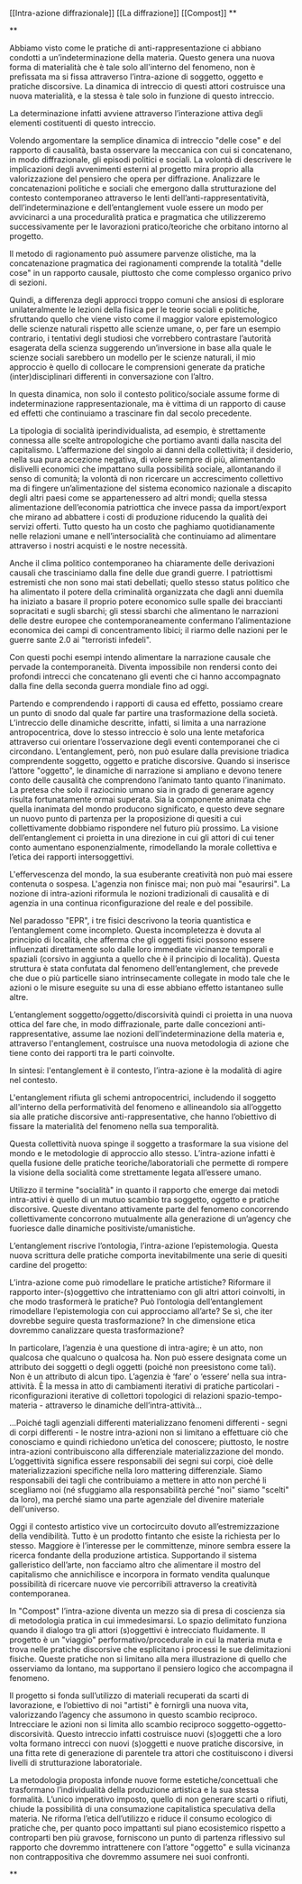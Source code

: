 [[Intra-azione diffrazionale]] [[La diffrazione]] [[Compost]]
**


**

Abbiamo visto come le pratiche di anti-rappresentazione ci abbiano condotti a un’indeterminazione della materia. Questo genera una nuova forma di materialità che è tale solo all'interno del fenomeno, non è prefissata ma si fissa attraverso l’intra-azione di soggetto, oggetto e pratiche discorsive. La dinamica di intreccio di questi attori costruisce una nuova materialità, e la stessa è tale solo in funzione di questo intreccio.

La determinazione infatti avviene attraverso l’interazione attiva degli elementi costituenti di questo intreccio.

Volendo argomentare la semplice dinamica di intreccio "delle cose" e del rapporto di causalità, basta osservare la meccanica con cui si concatenano, in modo diffrazionale, gli episodi politici e sociali. La volontà di descrivere le implicazioni degli avvenimenti esterni al progetto mira proprio alla valorizzazione del pensiero che opera per diffrazione. Analizzare le concatenazioni politiche e sociali che emergono dalla strutturazione del contesto contemporaneo attraverso le lenti dell’anti-rappresentatività, dell’indeterminazione e dell’entanglement vuole essere un modo per avvicinarci a una proceduralità pratica e pragmatica che utilizzeremo successivamente per le lavorazioni pratico/teoriche che orbitano intorno al progetto. 

Il metodo di ragionamento può assumere parvenze olistiche, ma la concatenazione pragmatica dei ragionamenti comprende la totalità "delle cose" in un rapporto causale, piuttosto che come complesso organico privo di sezioni.

Quindi, a differenza degli approcci troppo comuni che ansiosi di esplorare unilateralmente le lezioni della fisica per le teorie sociali e politiche, sfruttando quello che viene visto come il maggior valore epistemologico delle scienze naturali rispetto alle scienze umane, o, per fare un esempio contrario, i tentativi degli studiosi che vorrebbero contrastare l’autorità esagerata della scienza suggerendo un’inversione in base alla quale le scienze sociali sarebbero un modello per le scienze naturali, il mio approccio è quello di collocare le comprensioni generate da pratiche (inter)disciplinari differenti in conversazione con l’altro.

In questa dinamica, non solo il contesto politico/sociale assume forme di indeterminazione rappresentazionale, ma è vittima di un rapporto di cause ed effetti che continuiamo a trascinare fin dal secolo precedente.

La tipologia di socialità iperindividualista, ad esempio, è strettamente connessa alle scelte antropologiche che portiamo avanti dalla nascita del capitalismo. L’affermazione del singolo ai danni della collettività; il desiderio, nella sua pura accezione negativa, di volere sempre di più, alimentando dislivelli economici che impattano sulla possibilità sociale, allontanando il senso di comunità; la volontà di non ricercare un accrescimento collettivo ma di fingere un’alimentazione del sistema economico nazionale a discapito degli altri paesi come se appartenessero ad altri mondi; quella stessa alimentazione dell’economia patriottica che invece passa da import/export che mirano ad abbattere i costi di produzione riducendo la qualità dei servizi offerti. Tutto questo ha un costo che paghiamo quotidianamente nelle relazioni umane e nell’intersocialità che continuiamo ad alimentare attraverso i nostri acquisti e le nostre necessità.

Anche il clima politico contemporaneo ha chiaramente delle derivazioni causali che trasciniamo dalla fine delle due grandi guerre. I patriottismi estremisti che non sono mai stati debellati; quello stesso status politico che ha alimentato il potere della criminalità organizzata che dagli anni duemila ha iniziato a basare il proprio potere economico sulle spalle dei braccianti sopracitati e sugli sbarchi; gli stessi sbarchi che alimentano le narrazioni delle destre europee che contemporaneamente confermano l’alimentazione economica dei campi di concentramento libici; il riarmo delle nazioni per le guerre sante 2.0 ai "terroristi infedeli".

Con questi pochi esempi intendo alimentare la narrazione causale che pervade la contemporaneità. Diventa impossibile non rendersi conto dei profondi intrecci che concatenano gli eventi che ci hanno accompagnato dalla fine della seconda guerra mondiale fino ad oggi.

Partendo e comprendendo i rapporti di causa ed effetto, possiamo creare un punto di snodo dal quale far partire una trasformazione della società. L’intreccio delle dinamiche descritte, infatti, si limita a una narrazione antropocentrica, dove lo stesso intreccio è solo una lente metaforica attraverso cui orientare l’osservazione degli eventi contemporanei che ci circondano. L’entanglement, però, non può esulare dalla previsione triadica comprendente soggetto, oggetto e pratiche discorsive. Quando si inserisce l’attore "oggetto", le dinamiche di narrazione si ampliano e devono tenere conto delle causalità che comprendono l’animato tanto quanto l’inanimato. La pretesa che solo il raziocinio umano sia in grado di generare agency risulta fortunatamente ormai superata. Sia la componente animata che quella inanimata del mondo producono significato, e questo deve segnare un nuovo punto di partenza per la proposizione di quesiti a cui collettivamente dobbiamo rispondere nel futuro più prossimo. La visione dell’entanglement ci proietta in una direzione in cui gli attori di cui tener conto aumentano esponenzialmente, rimodellando la morale collettiva e l’etica dei rapporti intersoggettivi.

L'effervescenza del mondo, la sua esuberante creatività non può mai essere contenuta o sospesa. L'agenzia non finisce mai; non può mai "esaurirsi". La nozione di intra-azioni riformula le nozioni tradizionali di causalità e di agenzia in una continua riconfigurazione del reale e del possibile.

Nel paradosso "EPR", i tre fisici descrivono la teoria quantistica e l’entanglement come incompleto. Questa incompletezza è dovuta al principio di località, che afferma che gli oggetti fisici possono essere influenzati direttamente solo dalle loro immediate vicinanze temporali e spaziali (corsivo in aggiunta a quello che è il principio di località). Questa struttura è stata confutata dal fenomeno dell’entanglement, che prevede che due o più particelle siano intrinsecamente collegate in modo tale che le azioni o le misure eseguite su una di esse abbiano effetto istantaneo sulle altre.

L’entanglement soggetto/oggetto/discorsività quindi ci proietta in una nuova ottica del fare che, in modo diffrazionale, parte dalle concezioni anti-rappresentative, assume lae nozioni dell’indeterminazione della materia e, attraverso l'entanglement, costruisce una nuova metodologia di azione che tiene conto dei rapporti tra le parti coinvolte.

In sintesi: l'entanglement è il contesto, l’intra-azione è la modalità di agire nel contesto.

L'entanglement rifiuta gli schemi antropocentrici, includendo il soggetto all'interno della performatività del fenomeno e allineandolo sia all’oggetto sia alle pratiche discorsive anti-rappresentative, che hanno l’obiettivo di fissare la materialità del fenomeno nella sua temporalità.

Questa collettività nuova spinge il soggetto a trasformare la sua visione del mondo e le metodologie di approccio allo stesso. L’intra-azione infatti è quella fusione delle pratiche teoriche/laboratoriali che permette di rompere la visione della socialità come strettamente legata all’essere umano.

Utilizzo il termine "socialità" in quanto il rapporto che emerge dai metodi intra-attivi è quello di un mutuo scambio tra soggetto, oggetto e pratiche discorsive. Queste diventano attivamente parte del fenomeno concorrendo collettivamente concorrono mutualmente alla generazione di un’agency che fuoriesce dalle dinamiche positiviste/umanistiche.

L’entanglement riscrive l’ontologia, l’intra-azione l’epistemologia. Questa nuova scrittura delle pratiche comporta inevitabilmente una serie di quesiti cardine del progetto:

L’intra-azione come può rimodellare le pratiche artistiche? Riformare il rapporto inter-(s)oggettivo che intratteniamo con gli altri attori coinvolti, in che modo trasformerà le pratiche? Può l’ontologia dell’entanglement rimodellare l’epistemologia con cui approcciamo all’arte? Se sì, che iter dovrebbe seguire questa trasformazione? In che dimensione etica dovremmo canalizzare questa trasformazione?

In particolare, l’agenzia è una questione di intra-agire; è un atto, non qualcosa che qualcuno o qualcosa ha. Non può essere designata come un attributo dei soggetti o degli oggetti (poiché non preesistono come tali). Non è un attributo di alcun tipo. L’agenzia è ‘fare’ o ‘essere’ nella sua intra-attività. È la messa in atto di cambiamenti iterativi di pratiche particolari - riconfigurazioni iterative di collettori topologici di relazioni spazio-tempo-materia - attraverso le dinamiche dell’intra-attività…

…Poiché tagli agenziali differenti materializzano fenomeni differenti - segni di corpi differenti - le nostre intra-azioni non si limitano a effettuare ciò che conosciamo e quindi richiedono un’etica del conoscere; piuttosto, le nostre intra-azioni contribuiscono alla differenziale materializzazione del mondo. L’oggettività significa essere responsabili dei segni sui corpi, cioè delle materializzazioni specifiche nella loro mattering differenziale. Siamo responsabili dei tagli che contribuiamo a mettere in atto non perché li scegliamo noi (né sfuggiamo alla responsabilità perché "noi" siamo "scelti" da loro), ma perché siamo una parte agenziale del divenire materiale dell'universo.

  

Oggi il contesto artistico vive un cortocircuito dovuto all’estremizzazione della vendibilità. Tutto è un prodotto fintanto che esiste la richiesta per lo stesso. Maggiore è l’interesse per le committenze, minore sembra essere la ricerca fondante della produzione artistica. Supportando il sistema galleristico dell’arte, non facciamo altro che alimentare il mostro del capitalismo che annichilisce e incorpora in formato vendita qualunque possibilità di ricercare nuove vie percorribili attraverso la creatività contemporanea.

In "Compost" l’intra-azione diventa un mezzo sia di presa di coscienza sia di metodologia pratica in cui immedesimarsi. Lo spazio delimitato funziona quando il dialogo tra gli attori (s)oggettivi è intrecciato fluidamente. Il progetto è un "viaggio" performativo/procedurale in cui la materia muta e trova nelle pratiche discorsive che esplicitano i processi le sue delimitazioni fisiche. Queste pratiche non si limitano alla mera illustrazione di quello che osserviamo da lontano, ma supportano il pensiero logico che accompagna il fenomeno.

Il progetto si fonda sull’utilizzo di materiali recuperati da scarti di lavorazione, e l’obiettivo di noi "artisti" è fornirgli una nuova vita, valorizzando l’agency che assumono in questo scambio reciproco. Intrecciare le azioni non si limita allo scambio reciproco soggetto-oggetto-discorsività. Questo intreccio infatti costruisce nuovi (s)oggetti che a loro volta formano intrecci con nuovi (s)oggetti e nuove pratiche discorsive, in una fitta rete di generazione di parentele tra attori che costituiscono i diversi livelli di strutturazione laboratoriale.

La metodologia proposta infonde nuove forme estetiche/concettuali che trasformano l’individualità della produzione artistica e la sua stessa formalità. L’unico imperativo imposto, quello di non generare scarti o rifiuti, chiude la possibilità di una consumazione capitalistica speculativa della materia. Ne riforma l’etica dell’utilizzo e riduce il consumo ecologico di pratiche che, per quanto poco impattanti sul piano ecosistemico rispetto a controparti ben più gravose, forniscono un punto di partenza riflessivo sul rapporto che dovremmo intrattenere con l’attore "oggetto" e sulla vicinanza non contrappositiva che dovremmo assumere nei suoi confronti.

**